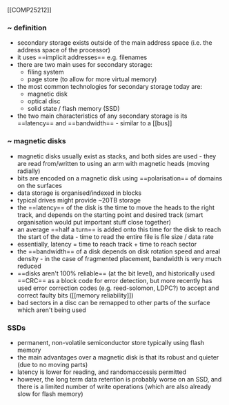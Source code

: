 [[COMP25212]]

### ~ definition
- secondary storage exists outside of the main address space (i.e. the address space of the processor)
- it uses ==implicit addresses== e.g. filenames
- there are two main uses for secondary storage:
	- filing system
	- page store (to allow for more virtual memory)
- the most common technologies for secondary storage today are:
	- magnetic disk
	- optical disc
	- solid state / flash memory (SSD)
- the two main characteristics of any secondary storage is its ==latency== and ==bandwidth== - similar to a [[bus]]

### ~ magnetic disks
- magnetic disks usually exist as stacks, and both sides are used - they are read from/written to using an arm with magnetic heads (moving radially)
- bits are encoded on a magnetic disk using ==polarisation== of domains on the surfaces
- data storage is organised/indexed in blocks
- typical drives might provide ~20TB storage
- the ==latency== of the disk is the time to move the heads to the right track, and depends on the starting point and desired track (smart organisation would put important stuff close together)
- an average ==half a turn== is added onto this time for the disk to reach the start of the data - time to read the entire file is file size / data rate
- essentially, latency = time to reach track + time to reach sector
- the ==bandwidth== of a disk depends on disk rotation speed and areal density - in the case of fragmented placement, bandwidth is very much reduced
- ==disks aren't 100% reliable== (at the bit level), and historically used ==CRC== as a block code for error detection, but more recently has used error correction codes (e.g. reed-solomon, LDPC?) to accept and correct faulty bits ([[memory reliability]])
- bad sectors in a disc can be remapped to other parts of the surface which aren't being used

### SSDs
- permanent, non-volatile semiconductor store typically using flash memory
- the main advantages over a magnetic disk is that its robust and quieter (due to no moving parts)
- latency is lower for reading, and randomaccessis permitted
- however, the long term data retention is probably worse on an SSD, and there is a limited number of write operations (which are also already slow for flash memory)
